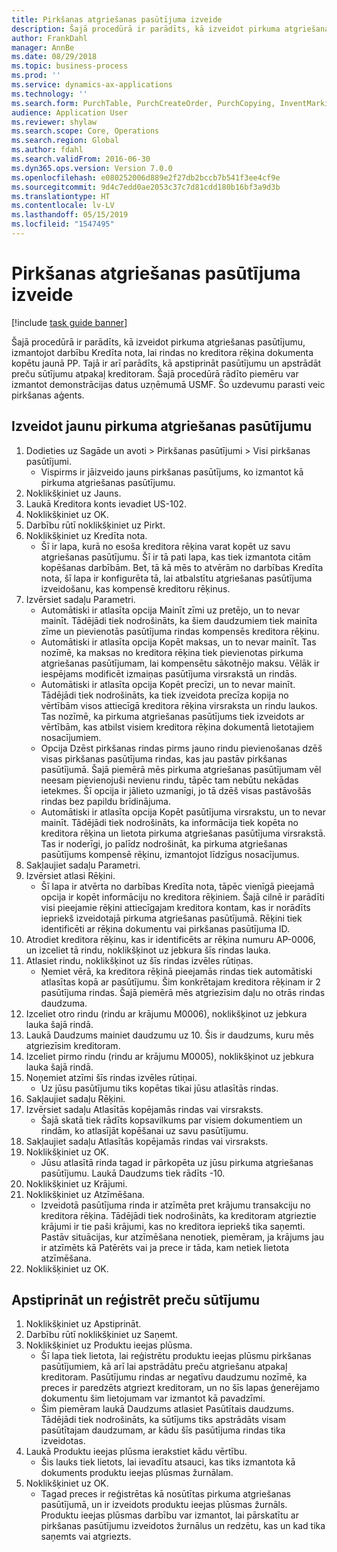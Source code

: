 ```yaml
---
title: Pirkšanas atgriešanas pasūtījuma izveide
description: Šajā procedūrā ir parādīts, kā izveidot pirkuma atgriešanas pasūtījumu, izmantojot darbību Kredīta nota, lai rindas no kreditora rēķina dokumenta kopētu jaunā PP.
author: FrankDahl
manager: AnnBe
ms.date: 08/29/2018
ms.topic: business-process
ms.prod: ''
ms.service: dynamics-ax-applications
ms.technology: ''
ms.search.form: PurchTable, PurchCreateOrder, PurchCopying, InventMarking, PurchEditLines
audience: Application User
ms.reviewer: shylaw
ms.search.scope: Core, Operations
ms.search.region: Global
ms.author: fdahl
ms.search.validFrom: 2016-06-30
ms.dyn365.ops.version: Version 7.0.0
ms.openlocfilehash: e080252006d889e2f27db2bccb7b541f3ee4cf9e
ms.sourcegitcommit: 9d4c7edd0ae2053c37c7d81cdd180b16bf3a9d3b
ms.translationtype: HT
ms.contentlocale: lv-LV
ms.lasthandoff: 05/15/2019
ms.locfileid: "1547495"
---
```

# <a name="create-a-purchase-return-order"></a>Pirkšanas atgriešanas pasūtījuma izveide

[!include [task guide banner](../../includes/task-guide-banner.md)]

Šajā procedūrā ir parādīts, kā izveidot pirkuma atgriešanas pasūtījumu, izmantojot darbību Kredīta nota, lai rindas no kreditora rēķina dokumenta kopētu jaunā PP. Tajā ir arī parādīts, kā apstiprināt pasūtījumu un apstrādāt preču sūtījumu atpakaļ kreditoram. Šajā procedūrā rādīto piemēru var izmantot demonstrācijas datus uzņēmumā USMF. Šo uzdevumu parasti veic pirkšanas aģents.


## <a name="create-a-new-purchase-return-order"></a>Izveidot jaunu pirkuma atgriešanas pasūtījumu
1. Dodieties uz Sagāde un avoti > Pirkšanas pasūtījumi > Visi pirkšanas pasūtījumi.
    * Vispirms ir jāizveido jauns pirkšanas pasūtījums, ko izmantot kā pirkuma atgriešanas pasūtījumu.  
2. Noklikšķiniet uz Jauns.
3. Laukā Kreditora konts ievadiet US-102.
4. Noklikšķiniet uz OK.
5. Darbību rūtī noklikšķiniet uz Pirkt.
6. Noklikšķiniet uz Kredīta nota.
    * Šī ir lapa, kurā no esoša kreditora rēķina varat kopēt uz savu atgriešanas pasūtījumu. Šī ir tā pati lapa, kas tiek izmantota citām kopēšanas darbībām. Bet, tā kā mēs to atvērām no darbības Kredīta nota, šī lapa ir konfigurēta tā, lai atbalstītu atgriešanas pasūtījuma izveidošanu, kas kompensē kreditoru rēķinus.  
7. Izvērsiet sadaļu Parametri.
    * Automātiski ir atlasīta opcija Mainīt zīmi uz pretējo, un to nevar mainīt. Tādējādi tiek nodrošināts, ka šiem daudzumiem tiek mainīta zīme un pievienotās pasūtījuma rindas kompensēs kreditora rēķinu.  
    * Automātiski ir atlasīta opcija Kopēt maksas, un to nevar mainīt. Tas nozīmē, ka maksas no kreditora rēķina tiek pievienotas pirkuma atgriešanas pasūtījumam, lai kompensētu sākotnējo maksu. Vēlāk ir iespējams modificēt izmaiņas pasūtījuma virsrakstā un rindās.  
    * Automātiski ir atlasīta opcija Kopēt precīzi, un to nevar mainīt. Tādējādi tiek nodrošināts, ka tiek izveidota precīza kopija no vērtībām visos attiecīgā kreditora rēķina virsraksta un rindu laukos. Tas nozīmē, ka pirkuma atgriešanas pasūtījums tiek izveidots ar vērtībām, kas atbilst visiem kreditora rēķina dokumentā lietotajiem nosacījumiem.  
    * Opcija Dzēst pirkšanas rindas pirms jauno rindu pievienošanas dzēš visas pirkšanas pasūtījuma rindas, kas jau pastāv pirkšanas pasūtījumā. Šajā piemērā mēs pirkuma atgriešanas pasūtījumam vēl neesam pievienojuši nevienu rindu, tāpēc tam nebūtu nekādas ietekmes. Šī opcija ir jālieto uzmanīgi, jo tā dzēš visas pastāvošās rindas bez papildu brīdinājuma.  
    * Automātiski ir atlasīta opcija Kopēt pasūtījuma virsrakstu, un to nevar mainīt. Tādējādi tiek nodrošināts, ka informācija tiek kopēta no kreditora rēķina un lietota pirkuma atgriešanas pasūtījuma virsrakstā. Tas ir noderīgi, jo palīdz nodrošināt, ka pirkuma atgriešanas pasūtījums kompensē rēķinu, izmantojot līdzīgus nosacījumus.  
8. Sakļaujiet sadaļu Parametri.
9. Izvērsiet atlasi Rēķini.
    * Šī lapa ir atvērta no darbības Kredīta nota, tāpēc vienīgā pieejamā opcija ir kopēt informāciju no kreditora rēķiniem. Šajā cilnē ir parādīti visi pieejamie rēķini attiecīgajam kreditora kontam, kas ir norādīts iepriekš izveidotajā pirkuma atgriešanas pasūtījumā.   Rēķini tiek identificēti ar rēķina dokumentu vai pirkšanas pasūtījuma ID.  
10. Atrodiet kreditora rēķinu, kas ir identificēts ar rēķina numuru AP-0006, un izceliet tā rindu, noklikšķinot uz jebkura šīs rindas lauka.
11. Atlasiet rindu, noklikšķinot uz šīs rindas izvēles rūtiņas. 
    * Ņemiet vērā, ka kreditora rēķinā pieejamās rindas tiek automātiski atlasītas kopā ar pasūtījumu. Šim konkrētajam kreditora rēķinam ir 2 pasūtījuma rindas. Šajā piemērā mēs atgriezīsim daļu no otrās rindas daudzuma.  
12. Izceliet otro rindu (rindu ar krājumu M0006), noklikšķinot uz jebkura lauka šajā rindā.
13. Laukā Daudzums mainiet daudzumu uz 10. Šis ir daudzums, kuru mēs atgriezīsim kreditoram. 
14. Izceliet pirmo rindu (rindu ar krājumu M0005), noklikšķinot uz jebkura lauka šajā rindā.
15. Noņemiet atzīmi šīs rindas izvēles rūtiņai.
    * Uz jūsu pasūtījumu tiks kopētas tikai jūsu atlasītās rindas.  
16. Sakļaujiet sadaļu Rēķini.
17. Izvērsiet sadaļu Atlasītās kopējamās rindas vai virsraksts.
    * Šajā skatā tiek rādīts kopsavilkums par visiem dokumentiem un rindām, ko atlasījāt kopēšanai uz savu pasūtījumu.  
18. Sakļaujiet sadaļu Atlasītās kopējamās rindas vai virsraksts.
19. Noklikšķiniet uz OK.
    * Jūsu atlasītā rinda tagad ir pārkopēta uz jūsu pirkuma atgriešanas pasūtījumu. Laukā Daudzums tiek rādīts -10.   
20. Noklikšķiniet uz Krājumi.
21. Noklikšķiniet uz Atzīmēšana.
    * Izveidotā pasūtījuma rinda ir atzīmēta pret krājumu transakciju no kreditora rēķina. Tādējādi tiek nodrošināts, ka kreditoram atgrieztie krājumi ir tie paši krājumi, kas no kreditora iepriekš tika saņemti. Pastāv situācijas, kur atzīmēšana nenotiek, piemēram, ja krājums jau ir atzīmēts kā Patērēts vai ja prece ir tāda, kam netiek lietota atzīmēšana.  
22. Noklikšķiniet uz OK.

## <a name="confirm-and-record-the-shipment-of-goods"></a>Apstiprināt un reģistrēt preču sūtījumu
1. Noklikšķiniet uz Apstiprināt.
2. Darbību rūtī noklikšķiniet uz Saņemt.
3. Noklikšķiniet uz Produktu ieejas plūsma.
    * Šī lapa tiek lietota, lai reģistrētu produktu ieejas plūsmu pirkšanas pasūtījumiem, kā arī lai apstrādātu preču atgriešanu atpakaļ kreditoram. Pasūtījumu rindas ar negatīvu daudzumu nozīmē, ka preces ir paredzēts atgriezt kreditoram, un no šīs lapas ģenerējamo dokumentu šim lietojumam var izmantot kā pavadzīmi.   
    * Šim piemēram laukā Daudzums atlasiet Pasūtītais daudzums.   Tādējādi tiek nodrošināts, ka sūtījums tiks apstrādāts visam pasūtītajam daudzumam, ar kādu šīs pasūtījuma rindas tika izveidotas.   
4. Laukā Produktu ieejas plūsma ierakstiet kādu vērtību.
    * Šis lauks tiek lietots, lai ievadītu atsauci, kas tiks izmantota kā dokuments produktu ieejas plūsmas žurnālam.  
5. Noklikšķiniet uz OK.
    * Tagad preces ir reģistrētas kā nosūtītas pirkuma atgriešanas pasūtījumā, un ir izveidots produktu ieejas plūsmas žurnāls. Produktu ieejas plūsmas darbību var izmantot, lai pārskatītu ar pirkšanas pasūtījumu izveidotos žurnālus un redzētu, kas un kad tika saņemts vai atgriezts.  

